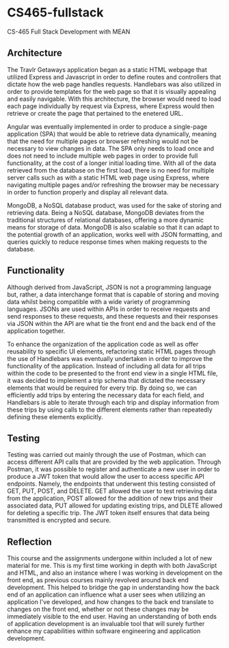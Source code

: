 # CS465-fullstack
CS-465 Full Stack Development with MEAN

## Architecture
The Travlr Getaways application began as a static HTML webpage that utilized Express and Javascript in order to define routes and controllers that dictate how the web page handles requests. Handlebars was also utilized in order to provide templates for the web page so that it is visually appealing and easily navigable. With this architecture, the browser would need to load each page individually by request via Express, where Express would then retrieve or create the page that pertained to the enetered URL. 

Angular was eventually implemented in order to produce a single-page application (SPA) that would be able to retrieve data dynamically, meaning that the need for multiple pages or browser refreshing would not be necessary to view changes in data. The SPA only needs to load once and does not need to include multiple web pages in order to provide full functionality, at the cost of a longer initial loading time. With all of the data retrieved from the database on the first load, there is no need for multiple server calls such as with a static HTML web page using Express, where navigating multiple pages and/or refreshing the browser may be necessary in order to function properly and display all relevant data.

MongoDB, a NoSQL database product, was used for the sake of storing and retrieving data. Being a NoSQL database, MongoDB deviates from the traditional structures of relational databases, offering a more dynamic means for storage of data. MongoDB is also scalable so that it can adapt to the potential growth of an application, works well with JSON formatting, and queries quickly to reduce response times when making requests to the database.


## Functionality
Although derived from JavaScript, JSON is not a programming language but, rather, a data interchange format that is capable of storing and moving data whilst being compatible with a wide variety of programming languages. JSONs are used within APIs in order to receive requests and send responses to these requests, and these requests and their responses via JSON within the API are what tie the front end and the back end of the application together.

To enhance the organization of the application code as well as offer reusability to specific UI elements, refactoring static HTML pages through the use of Handlebars was eventually undertaken in order to improve the functionality of the application. Instead of including all data for all trips within the code to be presented to the front end view in a single HTML file, it was decided to implement a trip schema that dictated the necessary elements that would be required for every trip. By doing so, we can efficiently add trips by entering the necessary data for each field, and Handlebars is able to iterate through each trip and display information from these trips by using calls to the different elements rather than repeatedly defining these elements explicitly.


## Testing
Testing was carried out mainly through the use of Postman, which can access different API calls that are provided by the web application. Through Postman, it was possible to register and authenticate a new user in order to produce a JWT token that would allow the user to access specific API endpoints. Namely, the endpoints that underwent this testing consisted of GET, PUT, POST, and DELETE. GET allowed the user to test retrieving data from the application, POST allowed for the addition of new trips and their associated data, PUT allowed for updating existing trips, and DLETE allowed for deleting a specific trip. The JWT token itself ensures that data being transmitted is encrypted and secure.


## Reflection
This course and the assignments undergone within included a lot of new material for me. This is my first time working in depth with both JavaScript and HTML, and also an instance where I was working in development on the front end, as previous courses mainly revolved around back end development. This helped to bridge the gap in understanding how the back end of an application can influence what a user sees when utilizing an application I've developed, and how changes to the back end translate to changes on the front end, whether or not these changes may be immediately visible to the end user. Having an understanding of both ends of application development is an invaluable tool that will surely further enhance my capabilities within software engineering and application development.
